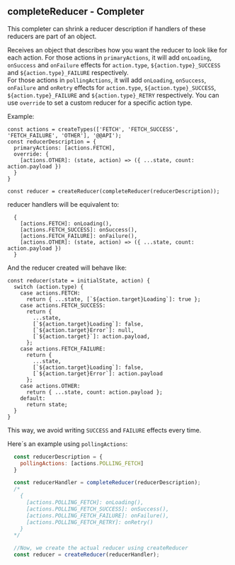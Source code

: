 ## completeReducer - Completer

This completer can shrink a reducer description if handlers of these reducers are part of an object.  

Receives an object that describes how you want the reducer to look like for each action.
For those actions in `primaryActions`, it will add `onLoading`, `onSuccess` and `onFailure` effects for `action.type`, `${action.type}_SUCCESS` and `${action.type}_FAILURE` respectively.  
For those actions in `pollingActions`, it will add `onLoading`, `onSuccess`, `onFailure` and `onRetry` effects for `action.type`, `${action.type}_SUCCESS`, `${action.type}_FAILURE` and `${action.type}_RETRY` respectively.
You can use `override` to set a custom reducer for a specific action type.

Example:  
```
const actions = createTypes(['FETCH', 'FETCH_SUCCESS', 'FETCH_FAILURE', 'OTHER'], '@@API');
const reducerDescription = {
  primaryActions: [actions.FETCH],
  override: {
    [actions.OTHER]: (state, action) => ({ ...state, count: action.payload })
  }
}

const reducer = createReducer(completeReducer(reducerDescription));
```

reducer handlers will be equivalent to:  
```
  {
    [actions.FETCH]: onLoading(),
    [actions.FETCH_SUCCESS]: onSuccess(),
    [actions.FETCH_FAILURE]: onFailure(),
    [actions.OTHER]: (state, action) => ({ ...state, count: action.payload })
  }
```  
And the reducer created will behave like:  
```
const reducer(state = initialState, action) {
  switch (action.type) {
    case actions.FETCH:
      return { ...state, [`${action.target}Loading`]: true };
    case actions.FETCH_SUCCESS:
      return {
        ...state,
        [`${action.target}Loading`]: false,
        [`${action.target}Error`]: null,
        [`${action.target}`]: action.payload,
      };
    case actions.FETCH_FAILURE:
      return {
        ...state,
        [`${action.target}Loading`]: false,
        [`${action.target}Error`]: action.payload
      };
    case actions.OTHER:
      return { ...state, count: action.payload };
    default:
      return state;
  }
}
```

This way, we avoid writing `SUCCESS` and `FAILURE` effects every time.  


Here´s an example using `pollingActions`:

```js
  const reducerDescription = {
    pollingActions: [actions.POLLING_FETCH]
  }

  const reducerHandler = completeReducer(reducerDescription);
  /*
    {
      [actions.POLLING_FETCH]: onLoading(),
      [actions.POLLING_FETCH_SUCCESS]: onSuccess(),
      [actions.POLLING_FETCH_FAILURE]: onFailure(),
      [actions.POLLING_FETCH_RETRY]: onRetry()
    }
  */

  //Now, we create the actual reducer using createReducer
  const reducer = createReducer(reducerHandler);
```
